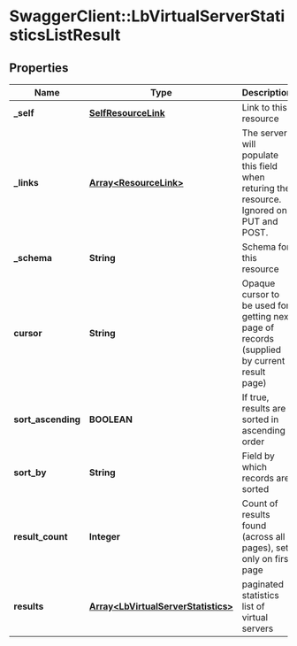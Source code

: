 # SwaggerClient::LbVirtualServerStatisticsListResult

## Properties
Name | Type | Description | Notes
------------ | ------------- | ------------- | -------------
**_self** | [**SelfResourceLink**](SelfResourceLink.md) | Link to this resource | [optional] 
**_links** | [**Array&lt;ResourceLink&gt;**](ResourceLink.md) | The server will populate this field when returing the resource. Ignored on PUT and POST. | [optional] 
**_schema** | **String** | Schema for this resource | [optional] 
**cursor** | **String** | Opaque cursor to be used for getting next page of records (supplied by current result page) | [optional] 
**sort_ascending** | **BOOLEAN** | If true, results are sorted in ascending order | [optional] 
**sort_by** | **String** | Field by which records are sorted | [optional] 
**result_count** | **Integer** | Count of results found (across all pages), set only on first page | [optional] 
**results** | [**Array&lt;LbVirtualServerStatistics&gt;**](LbVirtualServerStatistics.md) | paginated statistics list of virtual servers | 


